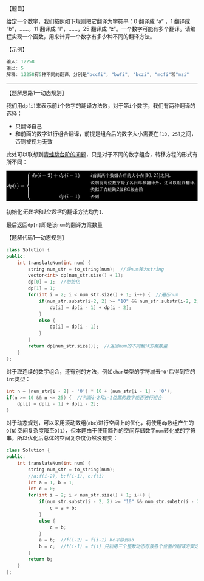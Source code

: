【题目】

给定一个数字，我们按照如下规则把它翻译为字符串：0 翻译成 “a” ，1 翻译成 “b”，……，11 翻译成 “l”，……，25 翻译成 “z”。一个数字可能有多个翻译。请编程实现一个函数，用来计算一个数字有多少种不同的翻译方法。

【示例】

```c++
输入: 12258
输出: 5
解释: 12258有5种不同的翻译，分别是"bccfi", "bwfi", "bczi", "mcfi"和"mzi"
```

---

【题解思路1—动态规划】

我们用`dp[i]`来表示前`i`个数字的翻译方法数，对于第`i`个数字，我们有两种翻译的选择：

* 只翻译自己
* 和前面的数字进行组合翻译，前提是组合后的数字大小需要在`[10, 25]`之间，否则被视为无效

此处可以联想到[青蛙跳台阶的问题](https://github.com/Yorkzhang19961122/LeetCodeNotebook/blob/main/%E9%80%92%E5%BD%92/%E5%89%91%E6%8C%87Offer10-II.%E9%9D%92%E8%9B%99%E8%B7%B3%E5%8F%B0%E9%98%B6%E9%97%AE%E9%A2%98_E.md)，只是对于不同的数字组合，转移方程的形式有所不同：

![](https://github.com/Yorkzhang19961122/LeetCodeNotebook/blob/main/%E5%89%91%E6%8C%87Offer/%E5%89%91%E6%8C%87Offer46.%E6%8A%8A%E6%95%B0%E5%AD%97%E7%BF%BB%E8%AF%91%E6%88%90%E5%AD%97%E7%AC%A6%E4%B8%B2/1.jpg)

初始化*无数字*和*1位数字*的翻译方法均为`1`.

最后返回`dp[n]`即是该`num`的翻译方案数量

【题解代码1—动态规划】

```c++
class Solution {
public:
    int translateNum(int num) {
        string num_str = to_string(num);  //将num转为string
        vector<int> dp(num_str.size() + 1);
        dp[0] = 1;  //初始化
        dp[1] = 1;
        for(int i = 2; i < num_str.size() + 1; i++) {  //遍历num
            if(num_str.substr(i-2, 2) >= "10" && num_str.substr(i-2, 2) <= "25") {  //判断i-2和i-1位置的数字能否进行组合，使用了substr方法取到连续的两个数字
                dp[i] = dp[i - 1] + dp[i - 2];
            }
            else {
                dp[i] = dp[i - 1];
            }
        }
        return dp[num_str.size()];  //返回num的不同翻译方案数量
    }
};
```

对于取连续的数字组合，还有别的方法，例如`char`类型的字符减去`'0'`后得到它的`int`类型：

```c++
int n = (num_str[i - 2] - '0') * 10 + (num_str[i - 1] - '0');
if(n >= 10 && n <= 25) {  //判断i-2和i-1位置的数字能否进行组合
    dp[i] = dp[i - 1] + dp[i - 2];
}
```

对于动态规划，可以采用滚动数组(`abc`)进行空间上的优化，将使用`dp`数组产生的`O(N)`空间复杂度降至`O(1)`，但本题由于使用额外的空间存储数字`num`转化成的字符串，所以优化后总体的空间复杂度仍然没有变：

```c++
class Solution {
public:
    int translateNum(int num) {
        string num_str = to_string(num);
        //a:f(i-2), b:f(i-1), c:f(i)
        int a = 1, b = 1;  
        int c = 0;
        for(int i = 2; i < num_str.size() + 1; i++) {
            if(num_str.substr(i - 2, 2) >= "10" && num_str.substr(i - 2, 2) <= "25") {
                c = a + b;
            }
            else {
                c = b;  
            }
            a = b;  //f(i-2) = f(i-1) bc平移到ab
            b = c;  //f(i-1) = f(i) 只利用三个整数动态存放各个位置的翻译方案之和，画一下更好理解
        }
        return b;
    }
};
```

